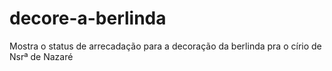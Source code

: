 # decore-a-berlinda
Mostra o status de arrecadação para a decoração da berlinda pra o círio de Nsrª de Nazaré
